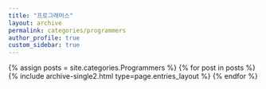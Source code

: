 ```yaml
---
title: "프로그래머스"
layout: archive
permalink: categories/programmers
author_profile: true
custom_sidebar: true
---
```



{% assign posts = site.categories.Programmers %}
{% for post in posts %} {% include archive-single2.html type=page.entries_layout %} {% endfor %}